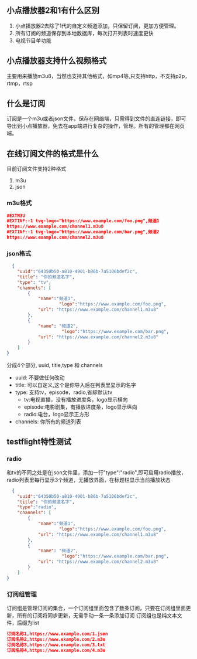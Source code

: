 ## 小点播放器2和1有什么区别
1. 小点播放器2去除了1代的自定义频道添加，只保留订阅，更加方便管理。
2. 所有订阅的频道保存到本地数据库，每次打开列表时速度更快
3. 电视节目单功能


## 小点播放器支持什么视频格式 
主要用来播放m3u8，当然也支持其他格式，如mp4等,只支持http，不支持p2p，rtmp，rtsp
  
## 什么是订阅
订阅是一个m3u或者json文件，保存在网络端，只需得到文件的直连链接，即可导出到小点播放器，免去在app端进行复杂的操作，管理。所有的管理都在网页端。
 
## 在线订阅文件的格式是什么
目前订阅文件支持2种格式 
1. m3u
2. json

### m3u格式

```json
#EXTM3U
#EXTINF:-1 tvg-logo="https://www.example.com/foo.png",频道1
https://www.example.com/channel1.m3u8
#EXTINF:-1 tvg-logo="https://www.example.com/bar.png",频道2
https://www.example.com/channel2.m3u8
```


### json格式
```json
  {
	"uuid":"64350b50-a810-4901-b86b-7a5106bdef2c",
	"title": "你的频道名字",
	"type": "tv",
	"channels": [
		{
			"name":"频道1",
	                "logo":"https://www.example.com/foo.png",
			"url": "https://www.example.com/channel1.m3u8"
		},
		{
			"name": "频道2",
	                 "logo":"https://www.example.com/bar.png",
			"url": "https://www.example.com/channel2.m3u8"
		}
	]
}
```
分成4个部分, uuid, title,type 和 channels
 
 * uuid: 不要做任何改动
 * title: 可以自定义,这个是你导入后在列表里显示的名字
 * type: 支持tv，episode，radio,省却默认tv
 	* tv:电视直播，没有播放进度条，logo显示横向
 	* episode:电影剧集，有播放进度条，logo显示纵向
 	* radio:电台，logo显示正方形
 * channels: 你所有的频道列表


## testflight特性测试

### radio
和tv的不同之处是在json文件里，添加一行"type":"radio",即可启用radio播放，radio列表里每行显示3个频道，无播放界面，在标题栏显示当前播放状态

```json
  {
	"uuid":"64350b50-a810-4901-b86b-7a5106bdef2c",
	"title": "你的频道名字",
	"type":"radio",
	"channels": [
		{
			"name":"频道1",
	                "logo":"https://www.example.com/foo.png",
			"url": "https://www.example.com/channel1.m3u8"
		},
		{
			"name": "频道2",
	                 "logo":"https://www.example.com/bar.png",
			"url": "https://www.example.com/channel2.m3u8"
		}
	]
}
```
### 订阅组管理
订阅组是管理订阅的集合，一个订阅组里面包含了数条订阅，只要在订阅组里面更新，所有的订阅将同步更新，无需手动一条一条添加订阅
订阅组也是纯文本文件，后缀为list
```json
订阅名称1,https://www.example.com/1.json
订阅名称2,https://www.example.com/2.m3u
订阅名称3,https://www.example.com/3.txt
订阅名称4,https://www.example.com/4.m3u
```


		
